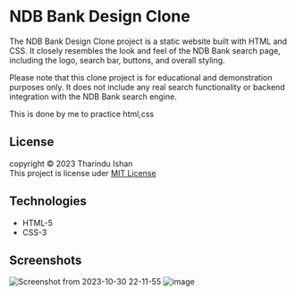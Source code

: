 # NDB Bank Design Clone

The NDB Bank Design Clone project is a static website built with HTML and CSS. It closely resembles the look and feel of the NDB Bank search page, including the logo, search bar, buttons, and overall styling.

Please note that this clone project is for educational and demonstration purposes only. It does not include any real search functionality or backend integration with the NDB Bank search engine.

This is done by me to practice html,css  

## License
copyright &copy; 2023 Tharindu Ishan <br>
This project is license uder [MIT License](License.txt)

## Technologies

- HTML-5 
- CSS-3 

## Screenshots
![Screenshot from 2023-10-30 22-11-55](https://github.com/Tharindu-Ishan/NDB-bank-website-design-clone/assets/140793481/834b9b2e-7556-487c-950b-936e5dc58c32)
![image](https://github.com/Tharindu-Ishan/NDB-bank-website-design-clone/assets/140793481/8976b1f1-c45a-444a-b2d9-385d1fdad2a0)

